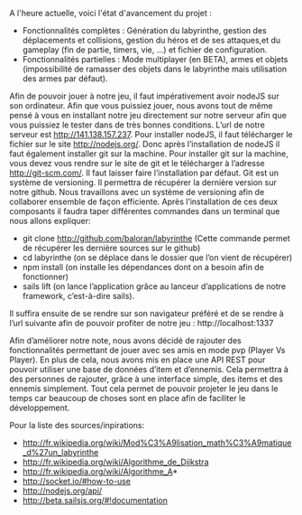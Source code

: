A l'heure actuelle, voici l'état d'avancement du projet : 

- Fonctionnalités complètes : Génération du labyrinthe, gestion des déplacements et collisions, gestion du héros et de ses attaques,et du gameplay (fin de partie, timers, vie, ...) et fichier de configuration.
- Fonctionnalités partielles : Mode multiplayer (en BETA), armes et objets (impossibilité de ramasser des objets dans le labyrinthe mais utilisation des armes par défaut).

Afin de pouvoir jouer à notre jeu, il faut impérativement avoir nodeJS sur son ordinateur. Afin que vous puissiez jouer, nous avons tout de même pensé à vous en installant notre jeu directement sur notre serveur afin que vous puissiez le tester dans de très bonnes conditions. L’url de notre serveur est http://141.138.157.237. Pour installer nodeJS, il faut télécharger le fichier sur le site http://nodejs.org/. Donc après l’installation de nodeJS il faut également installer git sur la machine. Pour installer git sur la machine, vous devez vous  rendre sur le site de git et le télécharger à l’adresse http://git-scm.com/. Il faut laisser faire l’installation par défaut. Git est un système de versioning. Il permettra de récupérer la dernière version sur notre github. Nous travaillons avec un système de versioning afin de collaborer ensemble de façon efficiente. Après l’installation de ces deux composants il faudra taper différentes commandes dans un terminal que nous allons expliquer:

- git clone http://github.com/baloran/labyrinthe (Cette commande permet de récupérer les dernière sources sur le github)
- cd labyrinthe (on se déplace dans le dossier que l’on vient de récupérer)
- npm install (on installe les dépendances dont on a besoin afin de fonctionner)
- sails lift (on lance l’application grâce au lanceur d’applications de notre framework, c’est-à-dire sails).


Il suffira ensuite de se rendre sur son navigateur préféré et de se rendre à l’url suivante afin de pouvoir profiter de notre jeu : http://localhost:1337

Afin d’améliorer notre note, nous avons décidé de rajouter des fonctionnalités permettant de jouer avec ses amis en mode pvp (Player Vs Player). En plus de cela, nous avons mis en place une API REST pour pouvoir utiliser une base de données d’item et d’ennemis. Cela permettra à des personnes de rajouter, grâce à une interface simple, des items et des ennemis simplement. Tout cela permet de pouvoir projeter le jeu dans le temps car beaucoup de choses sont en place afin de faciliter le développement.


Pour la liste des sources/inpirations:

- http://fr.wikipedia.org/wiki/Mod%C3%A9lisation_math%C3%A9matique_d%27un_labyrinthe
- http://fr.wikipedia.org/wiki/Algorithme_de_Dijkstra
- http://fr.wikipedia.org/wiki/Algorithme_A*
- http://socket.io/#how-to-use
- http://nodejs.org/api/
- http://beta.sailsjs.org/#!documentation